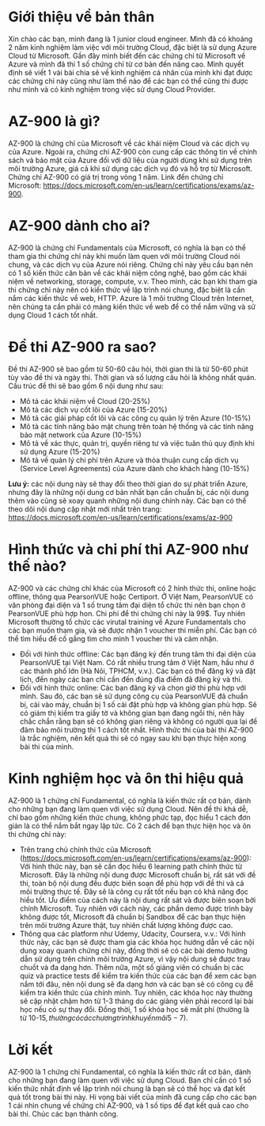 # Giới thiệu về bản thân
Xin chào các bạn, mình đang là 1 junior cloud engineer. Mình đã có khoảng 2 năm kinh nghiệm làm việc với môi trường Cloud, đặc biệt là sử dụng Azure Cloud từ Microsoft. Gần đây mình biết đến các chứng chỉ từ Microsoft về Azure và mình đã thi 1 số chứng chỉ từ cơ bản đến nâng cao. Mình quyết định sẽ viết 1 vài bài chia sẻ về kinh nghiệm cá nhân của mình khi đạt được các chứng chỉ này cũng như làm thế nào để các bạn có thể cũng thi được như mình và có kinh nghiệm trong việc sử dụng Cloud Provider.
# AZ-900 là gì?
AZ-900 là chứng chỉ của Microsoft về các khái niệm Cloud và các dịch vụ của Azure. Ngoài ra, chứng chỉ AZ-900 còn cung cấp các thông tin về chính sách và bảo mật của Azure đối với dữ liệu của người dùng khi sử dụng trên môi trường Azure, giá cả khi sử dụng các dịch vụ đó và hỗ trợ từ Microsoft.
Chứng chỉ AZ-900 có giá trị trong vòng 1 năm.
Link đến chứng chỉ Microsoft: https://docs.microsoft.com/en-us/learn/certifications/exams/az-900.
# AZ-900 dành cho ai?
AZ-900 là chứng chỉ Fundamentals của Microsoft, có nghĩa là bạn có thể tham gia thi chứng chỉ này khi muốn làm quen với môi trường Cloud nói chung, và các dịch vụ của Azure nói riêng. Chứng chỉ này yêu cầu bạn nên có 1 số kiến thức căn bản về các khái niệm công nghệ, bao gồm các khái niệm về networking, storage, compute, v.v. 
Theo mình, các bạn khi tham gia thi chứng chỉ này nên có kiến thức về lập trình nói chung, đặc biệt là cần nắm các kiến thức về web, HTTP. Azure là 1 môi trường Cloud trên Internet, nên chúng ta cần phải có mảng kiến thức về web để có thể nắm vững và sử dụng Cloud 1 cách tốt nhất.
# Đề thi AZ-900 ra sao?
Đề thi AZ-900 sẽ bao gồm từ 50-60 câu hỏi, thời gian thi là từ 50-60 phút tùy vào đề thi và ngày thi. Thời gian và số lượng câu hỏi là không nhất quán. Cấu trúc đề thi sẽ bao gồm 6 nội dung như sau:
* Mô tả các khái niệm về Cloud (20-25%)
* Mô tả các dịch vụ cốt lõi của Azure (15-20%)
* Mô tả các giải pháp cốt lõi và các công cụ quản lý trên Azure (10-15%)
* Mô tả các tính năng bảo mật chung trên toàn hệ thống và các tính năng bảo mật network của Azure (10-15%)
* Mô tả về xác thực, quản trị, quyền riêng tư và việc tuân thủ quy định khi sử dụng Azure (15-20%)
* Mô tả về quản lý chi phí trên Azure và thỏa thuận cung cấp dịch vụ (Service Level Agreements) của Azure dành cho khách hàng (10-15%)

**Lưu ý:** các nội dung này sẽ thay đổi theo thời gian do sự phát triển Azure, nhưng đây là những nội dung cơ bản nhất bạn cần chuẩn bị, các nội dung thêm vào cũng sẽ xoay quanh những nội dung chính này. Các bạn có thể theo dõi nội dung cập nhật mới nhất trên trang: https://docs.microsoft.com/en-us/learn/certifications/exams/az-900
# Hình thức và chi phí thi AZ-900 như thế nào?
AZ-900 và các chứng chỉ khác của Microsoft có 2 hình thức thi, online hoặc offline, thông qua PearsonVUE hoặc Certiport. Ở Việt Nam, PearsonVUE có văn phòng đại diện và 1 số trung tâm đại diện tổ chức thi nên bạn chọn ở PearsonVUE phù hợp hon. Chi phí để thi chứng chỉ này là 99$. Tuy nhiên Microsoft thường tổ chức các virutal training về Azure Fundamentals cho các bạn muốn tham gia, và sẽ được nhận 1 voucher thi miễn phí. Các bạn có thể tìm hiểu để cố gắng tìm cho mình 1 voucher thi và cảm nhận.
* Đối với hình thức offline: Các bạn đăng ký đến trung tâm thi đại diện của PearsonVUE tại Việt Nam. Có rất nhiều trung tâm ở Việt Nam, hầu như ở các thành phố lớn (Hà Nôi, TPHCM, v.v.). Các bạn có thể đăng ký và đặt lịch, đến ngày các bạn chỉ cần đến đúng địa điểm đã đăng ký và thi.
* Đối với hình thức online: Các bạn đăng ký và chọn giờ thi phù hợp với mình. Sau đó, các bạn sẽ sử dụng công cụ của PearsonVUE đã chuẩn bị, cài vào máy, chuẩn bị 1 số cài đặt phù hợp và không gian phù hợp. Sẽ có giám thị kiểm tra giấy tờ và không gian bạn đang ngồi thi, nên hãy chắc chắn rằng bạn sẽ có không gian riêng và không có người qua lại để đảm bảo môi trường thi 1 cách tốt nhất.
Hình thức thi của bài thi AZ-900 là trắc nghiệm, nên kết quả thi sẽ có ngay sau khi bạn thực hiện xong bài thi của mình.
# Kinh nghiệm học và ôn thi hiệu quả
AZ-900 là 1 chứng chỉ Fundamental, có nghĩa là kiến thức rất cơ bản, dành cho những bạn đang làm quen với việc sử dụng Cloud. Nên đề thi khá dễ, chỉ bao gồm những kiến thức chung, không phức tạp, đọc hiểu 1 cách đơn giản là có thể nắm bắt ngay lập tức. Có 2 cách để bạn thực hiện học và ôn thi chứng chỉ này:
* Trên trang chủ chính thức của Microsoft (https://docs.microsoft.com/en-us/learn/certifications/exams/az-900): Với hình thức này, bạn sẽ cần đọc hiểu 6 learning path chính thức từ Microsoft. Đây là những nội dung được Microsoft chuẩn bị, rất sát với đề thi, toàn bộ nội dung đều được biên soạn để phù hợp với đề thi và cả môi trường thực tế. Đây sẽ là công cụ rất tốt nếu bạn có khả năng đọc hiểu tốt. Ưu điểm của cách này là nội dung rất sát và được biên soạn bởi chính Microsoft. Tuy nhiên với cách này, các phần demo được trình bày không được tốt, Microsoft đã chuẩn bị Sandbox để các bạn thực hiện trên môi trường Azure thật, tuy nhiên chất lượng không được cao.
* Thông qua các platform như Udemy, Udacity, Coursera, v.v.: Với hình thức này, các bạn sẽ được tham gia các khóa học hướng dẫn về các nội dung xoay quanh chứng chỉ này, đồng thời sẽ có các bài demo hướng dẫn sử dụng trên chính môi trường Azure, vì vậy nội dung sẽ được trau chuốt và đa dạng hơn. Thêm nữa, một số giảng viên có chuẩn bị các quiz và practice tests để kiểm tra kiến thức của các bạn để xem các bạn nắm tới đâu, nên nội dung sẽ đa dạng hơn và các bạn sẽ có công cụ để kiểm tra kiến thức của chính mình. Tuy nhiên, các khóa học này thường sẽ cập nhật chậm hơn từ 1-3 tháng do các giảng viên phải record lại bài học nếu có sự thay đổi. Đồng thời, 1 số khóa học sẽ mất phí (thường là từ 10-15$, thường có các chương trình khuyến mãi 5-7$).
# Lời kết
AZ-900 là 1 chứng chỉ Fundamental, có nghĩa là kiến thức rất cơ bản, dành cho những bạn đang làm quen với việc sử dụng Cloud. Bạn chỉ cần có 1 số kiến thức nhất định về lập trình nói chung là bạn sẽ có thể học và đạt kết quả tốt trong bài thi này. Hi vọng bài viết của mình đã cung cấp cho các bạn 1 cái nhìn chung về chứng chỉ AZ-900, và 1 số tips để đạt kết quả cao cho bài thi. Chúc các bạn thành công.